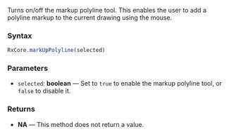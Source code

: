 Turns on/off the markup polyline tool. This enables the user to add a polyline markup to the current drawing using the mouse.

### Syntax

```typescript
RxCore.markUpPolyline(selected)
```

### Parameters

- `selected`: **boolean** — Set to `true` to enable the markup polyline tool, or `false` to disable it.

### Returns

- **NA** — This method does not return a value.